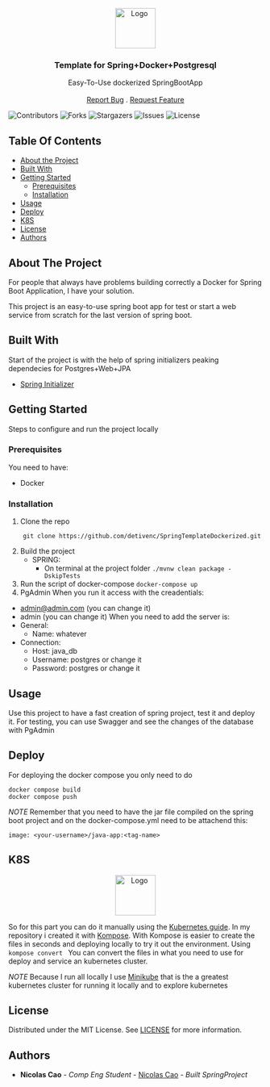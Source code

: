 <p align="center">
  <a href="https://github.com/DeTiveNC/SpringTemplateDockerized">
    <img src="https://github.com/DeTiveNC/SpringTemplateDockerized/assets/116792124/a123ca6f-e2a6-4566-9611-d2c3d505da23" alt="Logo" width="80" height="80">
  </a>

  <h3 align="center">Template for Spring+Docker+Postgresql</h3>

  <p align="center">
    Easy-To-Use dockerized SpringBootApp
    <br/>
    <br/>
    <a href="https://github.com/DeTiveNC/SpringTemplateDockerized/issues">Report Bug</a>
    .
    <a href="https://github.com/DeTiveNC/SpringTemplateDockerized/issues">Request Feature</a>
  </p>
</p>

![Contributors](https://img.shields.io/github/contributors/DeTiveNC/SpringTemplateDockerized?color=dark-green) ![Forks](https://img.shields.io/github/forks/DeTiveNC/SpringTemplateDockerized?style=social) ![Stargazers](https://img.shields.io/github/stars/DeTiveNC/SpringTemplateDockerized?style=social) ![Issues](https://img.shields.io/github/issues/DeTiveNC/SpringTemplateDockerized) ![License](https://img.shields.io/github/license/DeTiveNC/SpringTemplateDockerized) 

## Table Of Contents

* [About the Project](#about-the-project)
* [Built With](#built-with)
* [Getting Started](#getting-started)
  * [Prerequisites](#prerequisites)
  * [Installation](#installation)
* [Usage](#usage)
* [Deploy](#deploy)
* [K8S](#k8s)
* [License](#license)
* [Authors](#authors)


## About The Project

For people that always have problems building correctly a Docker for Spring Boot Application, I have your solution.

This project is an easy-to-use spring boot app for test or start a web service from scratch for the last version of spring boot.

## Built With

Start of the project is with the help of spring initializers peaking dependecies for Postgres+Web+JPA

* [Spring Initializer](https://start.spring.io/)

## Getting Started

Steps to configure and run the project locally

### Prerequisites

You need to have: 
- Docker

### Installation

1. Clone the repo
```
    git clone https://github.com/detivenc/SpringTemplateDockerized.git
```
2. Build the project
    - SPRING:
       - On terminal at the project folder
 ```./mvnw clean package -DskipTests```
3. Run the script of docker-compose
            ```docker-compose up```
4. PgAdmin
When you run it access with the creadentials:
- admin@admin.com (you can change it)
- admin (you can change it)
When you need to add the server is:
- General: 
  - Name: whatever
- Connection:
  - Host: java_db
  - Username: postgres or change it
  - Password: postgres or change it

## Usage

Use this project to have a fast creation of spring project, test it and deploy it.
For testing, you can use Swagger and see the changes of the database with PgAdmin

## Deploy

For deploying the docker compose you only need to do 
```
docker compose build
docker compose push
```

*NOTE* Remember that you need to have the jar file compiled on the spring boot project and on the docker-compose.yml need to be attachend this: 
```
image: <your-username>/java-app:<tag-name>
```

## K8S

<p align="center">
  <img src="https://github.com/DeTiveNC/SpringTemplateDockerized/assets/116792124/7ed10241-b326-4a43-a3b9-fb4551cbed6c" alt="Logo" width="80" height="80">
</p>

So for this part you can do it manually using the [Kubernetes guide](https://kubernetes.io/docs/tutorials/). In my repository i created it with [Kompose](https://kubernetes.io/docs/tasks/configure-pod-container/translate-compose-kubernetes/). With Kompose is easier to create the files in seconds and deploying locally to try it out the environment. Using ``` kompose convert  ``` You can convert the files in what you need to use for deploy and service an kubernetes cluster.

*NOTE* Because I run all locally I use [Minikube](https://minikube.sigs.k8s.io/docs/) that is the a greatest kubernetes cluster for running it locally and to explore kubernetes



## License

Distributed under the MIT License. See [LICENSE](https://github.com/DeTiveNC/SpringTemplateDockerized/blob/main/LICENSE.md) for more information.

## Authors

* **Nicolas Cao** - *Comp Eng Student* - [Nicolas Cao](https://github.com/detivenc) - *Built SpringProject*

